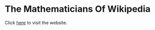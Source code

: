 # The Mathematicians Of Wikipedia

Click [here](https://jackhiggins458.github.io/Wiki-Mathematicians/) to visit the website.
